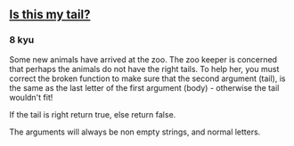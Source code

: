 <h2><a href=https://www.codewars.com/kata/56f695399400f5d9ef000af5/train/javascript target="_blank">Is this my tail?</a></h2><h3>8 kyu</h3><p>Some new animals have arrived at the zoo. The zoo keeper is concerned that perhaps the animals do not have the right tails. To help her, you must correct the broken function to make sure that the second argument (tail), is the same as the last letter of the first argument (body) - otherwise the tail wouldn't fit!</p><p>If the tail is right return true, else return false.</p><p>The arguments will always be non empty strings, and normal letters.</p>